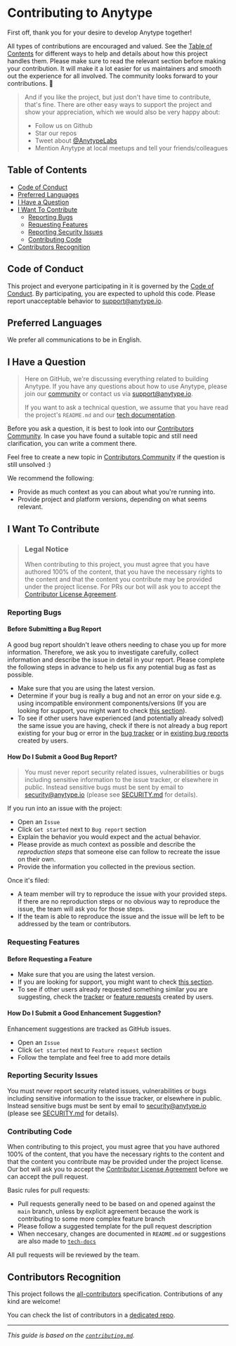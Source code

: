 # Contributing to Anytype

First off, thank you for your desire to develop Anytype together!

All types of contributions are encouraged and valued. See the [Table of Contents](#table-of-contents) for different ways to help and details about how this project handles them. Please make sure to read the relevant section before making your contribution. It will make it a lot easier for us maintainers and smooth out the experience for all involved. The community looks forward to your contributions. 🎉

> And if you like the project, but just don't have time to contribute, that's fine. There are other easy ways to support the project and show your appreciation, which we would also be very happy about:
> - Follow us on Github
> - Star our repos
> - Tweet about [@AnytypeLabs](https://twitter.com/AnytypeLabs)
> - Mention Anytype at local meetups and tell your friends/colleagues

## Table of Contents

- [Code of Conduct](#code-of-conduct)
- [Preferred Languages](#preferred-languages)
- [I Have a Question](#i-have-a-question)
- [I Want To Contribute](#i-want-to-contribute)
  - [Reporting Bugs](#reporting-bugs)
  - [Requesting Features](#requesting-features)
  - [Reporting Security Issues](#reporting-security-issues)
  - [Contributing Code](#contributing-code)
- [Contributors Recognition](#contributors-recognition)

## Code of Conduct

This project and everyone participating in it is governed by the
[Code of Conduct](https://github.com/anyproto/.github/blob/main/docs/CODE_OF_CONDUCT.md).
By participating, you are expected to uphold this code. Please report unacceptable behavior to [support@anytype.io](mailto:support@anytype.io).

## Preferred Languages

We prefer all communications to be in English.

## I Have a Question

> Here on GitHub, we're discussing everything related to building Anytype. If you have any questions about how to use Anytype, please join our [community](https://community.anytype.io) or contact us via [support@anytype.io](mailto:support@anytype.io).
>
> If you want to ask a technical question, we assume that you have read the project's `README.md` and our [tech documentation](https://tech.anytype.io).

Before you ask a question, it is best to look into our [Contributors Community](https://github.com/orgs/anyproto/discussions). In case you have found a suitable topic and still need clarification, you can write a comment there.

Feel free to create a new topic in [Contributors Community](https://github.com/orgs/anyproto/discussions) if the question is still unsolved :)

We recommend the following:

- Provide as much context as you can about what you're running into.
- Provide project and platform versions, depending on what seems relevant.

## I Want To Contribute

> ### Legal Notice 
> When contributing to this project, you must agree that you have authored 100% of the content, that you have the necessary rights to the content and that the content you contribute may be provided under the project license. For PRs our bot will ask you to accept the [Contributor License Agreement](https://github.com/anyproto/.github/blob/main/docs/CLA.md).

### Reporting Bugs

#### Before Submitting a Bug Report

A good bug report shouldn't leave others needing to chase you up for more information. Therefore, we ask you to investigate carefully, collect information and describe the issue in detail in your report. Please complete the following steps in advance to help us fix any potential bug as fast as possible.

- Make sure that you are using the latest version.
- Determine if your bug is really a bug and not an error on your side e.g. using incompatible environment components/versions (If you are looking for support, you might want to check [this section](#i-have-a-question)).
- To see if other users have experienced (and potentially already solved) the same issue you are having, check if there is not already a bug report existing for your bug or error in the [bug tracker](issues?q=label%3Abug) or in [existing bug reports](https://community.anytype.io/c/bug-reports/l/latest?board=default) created by users.

#### How Do I Submit a Good Bug Report?

> You must never report security related issues, vulnerabilities or bugs including sensitive information to the issue tracker, or elsewhere in public. Instead sensitive bugs must be sent by email to [security@anytype.io](mailto:security@anytype.io) (please see [SECURITY.md](https://github.com/anyproto/.github/blob/main/docs/SECURITY.md) for details).

If you run into an issue with the project:

- Open an `Issue`
- Click `Get started` next to `Bug report` section
- Explain the behavior you would expect and the actual behavior.
- Please provide as much context as possible and describe the *reproduction steps* that someone else can follow to recreate the issue on their own.
- Provide the information you collected in the previous section.

Once it's filed:

- A team member will try to reproduce the issue with your provided steps. If there are no reproduction steps or no obvious way to reproduce the issue, the team will ask you for those steps.
- If the team is able to reproduce the issue and the issue will be left to be addressed by the team or contributors.

### Requesting Features

#### Before Requesting a Feature

- Make sure that you are using the latest version.
- If you are looking for support, you might want to check [this section](#i-have-a-question).
- To see if other users already requested something similar you are suggesting, check the [tracker](issues?q=label%3Aenhancement) or [feature requests](https://community.anytype.io/c/feature-requests/l/latest?board=default) created by users.

#### How Do I Submit a Good Enhancement Suggestion?

Enhancement suggestions are tracked as GitHub issues.

- Open an `Issue`
- Click `Get started` next to `Feature request` section
- Follow the template and feel free to add more details

### Reporting Security Issues

You must never report security related issues, vulnerabilities or bugs including sensitive information to the issue tracker, or elsewhere in public. Instead sensitive bugs must be sent by email to [security@anytype.io](mailto:security@anytype.io) (please see [SECURITY.md](https://github.com/anyproto/.github/blob/main/docs/SECURITY.md) for details).

### Contributing Code
When contributing to this project, you must agree that you have authored 100% of the content, that you have the necessary rights to the content and that the content you contribute may be provided under the project license. Our bot will ask you to accept the [Contributor License Agreement](https://github.com/anyproto/open/blob/main/templates/CLA.md) before we can accept the pull request.

Basic rules for pull requests:
- Pull requests generally need to be based on and opened against the `main` branch, unless by explicit agreement because the work is contributing to some more complex feature branch
- Please follow a suggested template for the pull request description
- When neccesary, changes are documented in `README.md` or suggestions are also made to [`tech-docs`](https://github.com/anyproto/tech-docs)

All pull requests will be reviewed by the team.

## Contributors Recognition

This project follows the [all-contributors](https://github.com/all-contributors/all-contributors) specification. Contributions of any kind are welcome! 

You can check the list of contributors in a [dedicated repo](https://github.com/anyproto/contributors).

---

*This guide is based on the [`contributing.md`](https://contributing.md/example/).*
